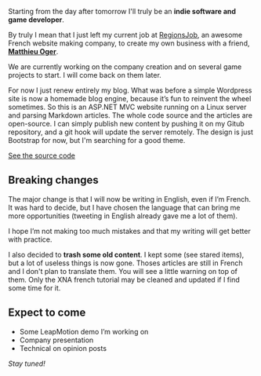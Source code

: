 ﻿Starting from the day after tomorrow I'll truly be an **indie software and game developer**.

By truly I mean that I just left my current job at [RegionsJob](http://www.regionsjob.com), an awesome French website making company, to create my own business with a friend, **[Matthieu Oger](http://www.twitter.com/yiashen)**.

We are currently working on the company creation and on several game projects to start. I will come back on them later.

For now I just renew entirely my blog. What was before a simple Wordpress site is now a homemade blog engine, because it’s fun to reinvent the wheel sometimes. So this is an ASP.NET MVC website running on a Linux server and parsing Markdown articles. The whole code source and the articles are open-source. I can simply publish new content by pushing it on my Gitub repository, and a git hook will update the server remotely. The design is just Bootstrap for now, but I'm searching for a good theme.

<a href="http://github.com/Valryon/portfolio" class="btn btn-primary">See the source code</a>

## Breaking changes

The major change is that I will now be writing in English, even if I’m French. It was hard to decide, but I have chosen the language that can bring me more opportunities (tweeting in English already gave me a lot of them).

I hope I’m not making too much mistakes and that my writing will get better with practice.

I also decided to **trash some old content**. I kept some (see stared items), but a lot of useless things is now gone. Thoses articles are still in French and I don't plan to translate them. You will see a little warning on top of them. Only the XNA french tutorial may be cleaned and updated if I find some time for it.

## Expect to come
-	Some LeapMotion demo I’m working on
-	Company presentation
-	Technical on opinion posts

*Stay tuned!*



